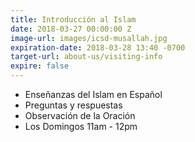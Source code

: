 ```yaml
---
title: Introducción al Islam
date: 2018-03-27 00:00:00 Z
image-url: images/icsd-musallah.jpg
expiration-date: 2018-03-28 13:40 -0700
target-url: about-us/visiting-info
expire: false
---
```


- Enseñanzas del Islam en Español
- Preguntas y respuestas
- Observación de la Oración
- Los Domingos 11am - 12pm
